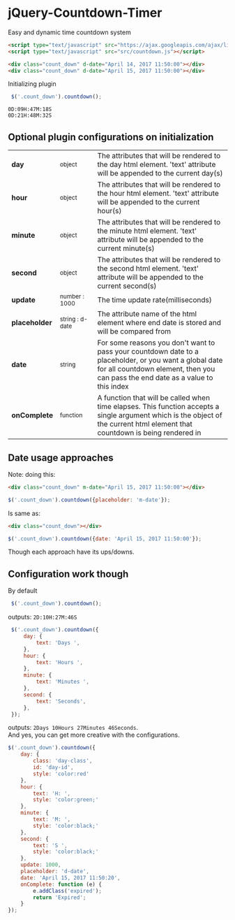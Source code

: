 # jQuery-Countdown-Timer
Easy and dynamic time countdown system

```html
<script type="text/javascript" src="https://ajax.googleapis.com/ajax/libs/jquery/1.7.2/jquery.min.js"></script>
<script type="text/javascript" src="src/countdown.js"></script>

<div class="count_down" d-date="April 14, 2017 11:50:00"></div>
<div class="count_down" d-date="April 15, 2017 11:50:00"></div>

```
Initializing plugin 
```js
 $('.count_down').countdown();
```
``0D:09H:47M:18S``   
``0D:21H:48M:32S``  

## Optional plugin configurations on initialization

<table>
  <tr>
    <td><strong>day</strong></td>
    <td><small>object</small></td>
    <td>The attributes that will be rendered to the day html element. 'text' attribute will be appended to the current day(s)</td>
  </tr>
  <tr>
    <td><strong>hour</strong></td>
    <td width="17%"><small>object</small></td>
    <td>The attributes that will be rendered to the hour html element. 'text' attribute will be appended to the current hour(s)</td>
  </tr>
  <tr>
    <td><strong>minute</strong></td>
    <td><small>object</small></td>
    <td>The attributes that will be rendered to the minute html element. 'text' attribute will be appended to the current minute(s)</td>
  </tr>
  <tr>
    <td><strong>second</strong></td>
    <td><small>object</small></td>
    <td>The attributes that will be rendered to the second html element. 'text' attribute will be appended to the current second(s)</td>
  </tr>
  <tr>
    <td><strong>update</strong></td>
    <td><small>number : 1000</small></td>
    <td>The time update rate(milliseconds)</td>
  </tr>
  <tr>
    <td><strong>placeholder</strong></td>
    <td><small>string : d-date</small></td>
    <td>The attribute name of the html element where end date is stored and will be compared from</td>
  </tr>
  <tr>
      <td><strong>date</strong></td>
      <td><small>string</small></td>
      <td>For some reasons you don't want to pass your countdown date to a placeholder, or you want a global date for all countdown element, then you can pass the end date as a value to this index</td>
  </tr>
  <tr>
      <td><strong>onComplete</strong></td>
      <td><small>function</small></td>
      <td>A function that will be called when time elapses. This function accepts a single argument which is the object of the current html element that countdown is being rendered in</td>
  </tr>
</table>

## Date usage approaches
Note: doing this:
```html
<div class="count_down" m-date="April 15, 2017 11:50:00"></div>
```
```js
$('.count_down').countdown({placeholder: 'm-date'});
```
Is same as:
```html
<div class="count_down"></div>
```
```js
$('.count_down').countdown({date: 'April 15, 2017 11:50:00'});
```
Though each approach have its ups/downs.
   
   
## Configuration work though

By default
```js
 $('.count_down').countdown();
```
outputs: ``2D:10H:27M:46S``

```js
 $('.count_down').countdown({
     day: {
         text: 'Days ',
     },
     hour: {
         text: 'Hours ',
     },
     minute: {
         text: 'Minutes ',
     },
     second: {
         text: 'Seconds',
     },
 });
```
outputs: ``2Days 10Hours 27Minutes 46Seconds``.       
And yes, you can get more creative with the configurations.
```js
$('.count_down').countdown({
    day: {
        class: 'day-class',
        id: 'day-id',
        style: 'color:red'
    },
    hour: {
        text: 'H: ',
        style: 'color:green;'
    },
    minute: {
        text: 'M: ',
        style: 'color:black;'
    },
    second: {
        text: 'S ',
        style: 'color:black;'
    },
    update: 1000,
    placeholder: 'd-date',
    date: 'April 15, 2017 11:50:20',
    onComplete: function (e) {
        e.addClass('expired');
        return 'Expired';
    }
});
```


